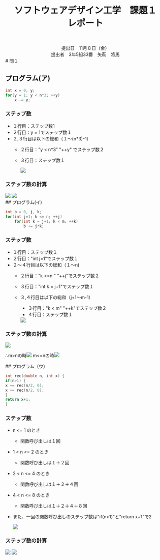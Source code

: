 # <div style="text-align: center;">ソフトウェアデザイン工学　課題１<br>レポート</div>
































​					







<div style="text-align: center;">
  提出日　11月８日（金）
</div>

<div style="text-align: center;">
 提出者　3年5組33番　矢萩　將馬
</div>




<div style="page-break-before:always"></div>
# 問１

## プログラム(ア)

``` c
int x = 0, y;
for(y = 1; y < n*3; ++y)
    x -= y;
```

### ステップ数

- １行目：ステップ数1
- ２行目：y = 1でステップ数１
- ２,３行目は以下の総和（１〜(n*3)-1）
  - ２行目："y < n*3" "++y" でステップ数２
  - ３行目：ステップ数１

    <img src="https://latex.codecogs.com/gif.latex?1&plus;1&plus;\sum_{y=1}^{3n-1}2">

### ステップ数の計算

<img src="https://latex.codecogs.com/gif.latex?1&plus;1&plus;&space;\sum_{y=1}^{3n-1}2\\&space;=&space;2&plus;2*(3n-1)\\&space;=2&plus;6n-2\\&space;=6n">

<img src="https://latex.codecogs.com/gif.latex?\therefore&space;o(n)">

<div style="page-break-before:always"></div>
## プログラム(イ)

```c
int b = 0, j, k;
for(int j=1; k <= n; ++j)
    for(int k = j+1; k < m; ++k)
        b += j*k;
```

### ステップ数

- １行目：ステップ数１
- ２行目："int j=1"でステップ数１
- ２〜４行目は以下の総和（１〜n)
  - ２行目："k <=n " "++j"でステップ数２
  - ３行目："int k = j+1"でステップ数１
  - ３,４行目は以下の総和（j+1〜m-1）
    - ３行目："k < m" "++k"でステップ数２
    - ４行目：ステップ数１

    <img src="https://latex.codecogs.com/gif.latex?1&plus;1&plus;\sum_{j=1}^{n}\left&space;\{&space;2&plus;1&plus;\sum_{k=j&plus;1}^{m-1}\left&space;(&space;2&plus;1&space;\right&space;)&space;\right&space;\}">

### ステップ数の計算

<img src="https://latex.codecogs.com/gif.latex?1&plus;1&plus;\sum_{j=1}^{n}\left&space;\{&space;2&plus;1&plus;\sum_{k=j&plus;1}^{m-1}\left&space;(&space;2&plus;1&space;\right&space;)&space;\right&space;\}\\&space;=2&plus;\sum&space;_{j=1}^{n}3&plus;\sum_{j=1}^{n}\left&space;\{&space;\sum_{k=j&plus;1}^{m-1}3&space;\right&space;\}\\&space;=2&plus;3n&plus;\sum_{j=1}^{n}3\left&space;(&space;m-j&space;-1\right&space;)\\&space;=2&plus;3n&plus;\sum_{j=1}^{n}3m-\sum_{j=1}^{n}3j-\sum_{j=1}^{n}1\\&space;=2&plus;3n&plus;3mn-3*\frac{n(n&plus;1)}{2}-n\\&space;=-\frac{3}{2}n^2&plus;3mn&plus;\frac{1}{2}n&plus;2">

∴m>nの時<img src="https://latex.codecogs.com/gif.latex?o(mn)"> m<=nの時<img src="https://latex.codecogs.com/gif.latex?o(n^2)"> 

<div style="page-break-before:always"></div>
## プログラム（ウ）

```c
int rec(double n, int x) {
if(n>1) {
x += rec(n/2, 0);
x += rec(n/2, 0);
}
return x+1;
}
```



### ステップ数

- n <= 1 のとき
  
  - 関数呼び出しは１回
- 1 < n <= 2 のとき
  
  - 関数呼び出しは１＋２回
- 2 < n <= 4 のとき
  
  - 関数呼び出しは１＋２＋４回
- 4 < n <= 8 のとき
  
  - 関数呼び出しは１＋２＋４＋８回
- また、一回の関数呼び出しのステップ数は"if(n>1)"と"return x+1"で2

    <img src="https://latex.codecogs.com/gif.latex?2(1&space;&plus;&space;\sum_{i=1}^{\log_2n}2^i)">

### ステップ数の計算
<img src="https://latex.codecogs.com/gif.latex?2(1&space;&plus;&space;\sum_{i=1}^{\log_2n}2^i)\\&space;=2(1&plus;2&plus;4&plus;8&plus;\cdot&space;\cdot&space;\cdot&space;&plus;2^{\log_2n})\\&space;=2(1&plus;2&plus;4&plus;8&plus;\cdot&space;\cdot&space;\cdot&space;&plus;n)">

<img src="https://latex.codecogs.com/gif.latex?\therefore&space;o(n)">



